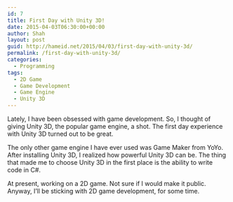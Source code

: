 ```yaml
---
id: 7
title: First Day with Unity 3D!
date: 2015-04-03T06:30:00+00:00
author: Shah
layout: post
guid: http://hameid.net/2015/04/03/first-day-with-unity-3d/
permalink: /first-day-with-unity-3d/
categories:
  - Programming
tags:
  - 2D Game
  - Game Development
  - Game Engine
  - Unity 3D
---
```

Lately, I have been obsessed with game development. So, I thought of giving Unity 3D, the popular game engine, a shot. The first day experience with Unity 3D turned out to be great.

The only other game engine I have ever used was Game Maker from YoYo. After installing Unity 3D, I realized how powerful Unity 3D can be. The thing that made me to choose Unity 3D in the first place is the ability to write code in C#.

At present, working on a 2D game. Not sure if I would make it public. Anyway, I’ll be sticking with 2D game development, for some time.